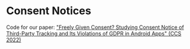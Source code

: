 # Consent Notices

Code for our paper: ["Freely Given Consent? Studying Consent Notice of Third-Party Tracking and Its Violations of GDPR in Android Apps" (CCS 2022)](https://publications.cispa.saarland/3754/2/221015_GDPR_Consent_CCS22.pdf)

